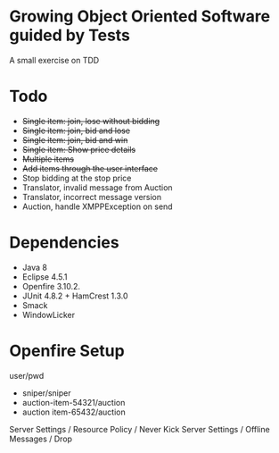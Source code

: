 # Growing Object Oriented Software guided by Tests

A small exercise on TDD

# Todo

- ~~Single item: join, lose without bidding~~
- ~~Single item: join, bid and lose~~
- ~~Single item: join, bid and win~~
- ~~Single item: Show price details~~
- ~~Multiple items~~
- ~~Add items through the user interface~~
- Stop bidding at the stop price
- Translator, invalid message from Auction
- Translator, incorrect message version
- Auction, handle XMPPException on send

Dependencies
============

- Java 8
- Eclipse 4.5.1
- Openfire 3.10.2.
- JUnit 4.8.2 + HamCrest 1.3.0
- Smack
- WindowLicker

Openfire Setup
==============

user/pwd
  - sniper/sniper
  - auction-item-54321/auction
  - auction item-65432/auction

Server Settings / Resource Policy / Never Kick
Server Settings / Offline Messages / Drop

